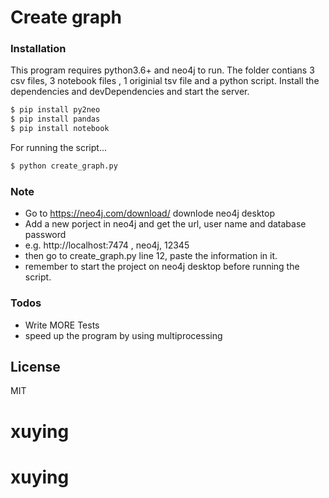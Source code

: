 # Create graph


### Installation

This program requires python3.6+ and neo4j to run.
The folder contians 3 csv files, 3 notebook files , 1 originial tsv file and a python script.
Install the dependencies and devDependencies and start the server.

```sh
$ pip install py2neo
$ pip install pandas
$ pip install notebook
```

For running the script...

```sh
$ python create_graph.py
```

### Note 
 - Go to https://neo4j.com/download/ downlode neo4j desktop 
 - Add a new porject in neo4j and get the url, user name and database password
 - e.g. http://localhost:7474 , neo4j, 12345
 - then go to create_graph.py line 12, paste the information in it.
 - remember to start the project on neo4j desktop before running the script. 
 

### Todos

 - Write MORE Tests
 - speed up the program by using multiprocessing

License
----

MIT


[//]: # (These are reference links used in the body of this note and get stripped out when the markdown processor does its job. There is no need to format nicely because it shouldn't be seen. Thanks SO - http://stackoverflow.com/questions/4823468/store-comments-in-markdown-syntax)


   [dill]: <https://github.com/joemccann/dillinger>
   [git-repo-url]: <https://github.com/joemccann/dillinger.git>
   [john gruber]: <http://daringfireball.net>
   [df1]: <http://daringfireball.net/projects/markdown/>
   [markdown-it]: <https://github.com/markdown-it/markdown-it>
   [Ace Editor]: <http://ace.ajax.org>
   [node.js]: <http://nodejs.org>
   [Twitter Bootstrap]: <http://twitter.github.com/bootstrap/>
   [jQuery]: <http://jquery.com>
   [@tjholowaychuk]: <http://twitter.com/tjholowaychuk>
   [express]: <http://expressjs.com>
   [AngularJS]: <http://angularjs.org>
   [Gulp]: <http://gulpjs.com>

   [PlDb]: <https://github.com/joemccann/dillinger/tree/master/plugins/dropbox/README.md>
   [PlGh]: <https://github.com/joemccann/dillinger/tree/master/plugins/github/README.md>
   [PlGd]: <https://github.com/joemccann/dillinger/tree/master/plugins/googledrive/README.md>
   [PlOd]: <https://github.com/joemccann/dillinger/tree/master/plugins/onedrive/README.md>
   [PlMe]: <https://github.com/joemccann/dillinger/tree/master/plugins/medium/README.md>
   [PlGa]: <https://github.com/RahulHP/dillinger/blob/master/plugins/googleanalytics/README.md>
# xuying
# xuying
